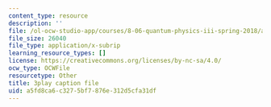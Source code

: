 ```yaml
---
content_type: resource
description: ''
file: /ol-ocw-studio-app/courses/8-06-quantum-physics-iii-spring-2018/a5fd8ca6c3275bf7876e312d5cfa31df_0AM6arPSszI.vtt
file_size: 26040
file_type: application/x-subrip
learning_resource_types: []
license: https://creativecommons.org/licenses/by-nc-sa/4.0/
ocw_type: OCWFile
resourcetype: Other
title: 3play caption file
uid: a5fd8ca6-c327-5bf7-876e-312d5cfa31df
---
```

